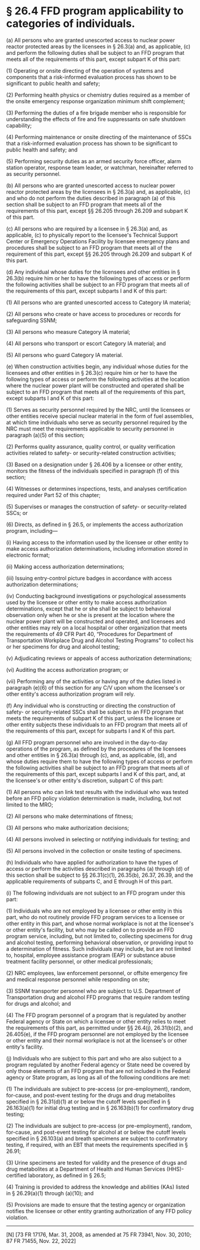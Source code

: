 # § 26.4   FFD program applicability to categories of individuals.

(a) All persons who are granted unescorted access to nuclear power reactor protected areas by the licensees in § 26.3(a) and, as applicable, (c) and perform the following duties shall be subject to an FFD program that meets all of the requirements of this part, except subpart K of this part:


(1) Operating or onsite directing of the operation of systems and components that a risk-informed evaluation process has shown to be significant to public health and safety;


(2) Performing health physics or chemistry duties required as a member of the onsite emergency response organization minimum shift complement;


(3) Performing the duties of a fire brigade member who is responsible for understanding the effects of fire and fire suppressants on safe shutdown capability;


(4) Performing maintenance or onsite directing of the maintenance of SSCs that a risk-informed evaluation process has shown to be significant to public health and safety; and


(5) Performing security duties as an armed security force officer, alarm station operator, response team leader, or watchman, hereinafter referred to as security personnel.


(b) All persons who are granted unescorted access to nuclear power reactor protected areas by the licensees in § 26.3(a) and, as applicable, (c) and who do not perform the duties described in paragraph (a) of this section shall be subject to an FFD program that meets all of the requirements of this part, except §§ 26.205 through 26.209 and subpart K of this part.


(c) All persons who are required by a licensee in § 26.3(a) and, as applicable, (c) to physically report to the licensee's Technical Support Center or Emergency Operations Facility by licensee emergency plans and procedures shall be subject to an FFD program that meets all of the requirement of this part, except §§ 26.205 through 26.209 and subpart K of this part.


(d) Any individual whose duties for the licensees and other entities in § 26.3(b) require him or her to have the following types of access or perform the following activities shall be subject to an FFD program that meets all of the requirements of this part, except subparts I and K of this part:


(1) All persons who are granted unescorted access to Category IA material;


(2) All persons who create or have access to procedures or records for safeguarding SSNM;


(3) All persons who measure Category IA material;


(4) All persons who transport or escort Category IA material; and


(5) All persons who guard Category IA material.






(e) When construction activities begin, any individual whose duties for the licensees and other entities in § 26.3(c) require him or her to have the following types of access or perform the following activities at the location where the nuclear power plant will be constructed and operated shall be subject to an FFD program that meets all of the requirements of this part, except subparts I and K of this part:


(1) Serves as security personnel required by the NRC, until the licensees or other entities receive special nuclear material in the form of fuel assemblies, at which time individuals who serve as security personnel required by the NRC must meet the requirements applicable to security personnel in paragraph (a)(5) of this section;


(2) Performs quality assurance, quality control, or quality verification activities related to safety- or security-related construction activities;


(3) Based on a designation under § 26.406 by a licensee or other entity, monitors the fitness of the individuals specified in paragraph (f) of this section;


(4) Witnesses or determines inspections, tests, and analyses certification required under Part 52 of this chapter;


(5) Supervises or manages the construction of safety- or security-related SSCs; or




(6) Directs, as defined in § 26.5, or implements the access authorization program, including—


(i) Having access to the information used by the licensee or other entity to make access authorization determinations, including information stored in electronic format;


(ii) Making access authorization determinations;


(iii) Issuing entry-control picture badges in accordance with access authorization determinations;


(iv) Conducting background investigations or psychological assessments used by the licensee or other entity to make access authorization determinations, except that he or she shall be subject to behavioral observation only when he or she is present at the location where the nuclear power plant will be constructed and operated, and licensees and other entities may rely on a local hospital or other organization that meets the requirements of 49 CFR Part 40, “Procedures for Department of Transportation Workplace Drug and Alcohol Testing Programs” to collect his or her specimens for drug and alcohol testing;


(v) Adjudicating reviews or appeals of access authorization determinations;


(vi) Auditing the access authorization program; or


(vii) Performing any of the activities or having any of the duties listed in paragraph (e)(6) of this section for any C/V upon whom the licensee's or other entity's access authorization program will rely.


(f) Any individual who is constructing or directing the construction of safety- or security-related SSCs shall be subject to an FFD program that meets the requirements of subpart K of this part, unless the licensee or other entity subjects these individuals to an FFD program that meets all of the requirements of this part, except for subparts I and K of this part.


(g) All FFD program personnel who are involved in the day-to-day operations of the program, as defined by the procedures of the licensees and other entities in § 26.3(a) through (c), and, as applicable, (d), and whose duties require them to have the following types of access or perform the following activities shall be subject to an FFD program that meets all of the requirements of this part, except subparts I and K of this part, and, at the licensee's or other entity's discretion, subpart C of this part:


(1) All persons who can link test results with the individual who was tested before an FFD policy violation determination is made, including, but not limited to the MRO;


(2) All persons who make determinations of fitness;


(3) All persons who make authorization decisions;


(4) All persons involved in selecting or notifying individuals for testing; and


(5) All persons involved in the collection or onsite testing of specimens.


(h) Individuals who have applied for authorization to have the types of access or perform the activities described in paragraphs (a) through (d) of this section shall be subject to §§ 26.31(c)(1), 26.35(b), 26.37, 26.39, and the applicable requirements of subparts C, and E through H of this part.


(i) The following individuals are not subject to an FFD program under this part:


(1) Individuals who are not employed by a licensee or other entity in this part, who do not routinely provide FFD program services to a licensee or other entity in this part, and whose normal workplace is not at the licensee's or other entity's facility, but who may be called on to provide an FFD program service, including, but not limited to, collecting specimens for drug and alcohol testing, performing behavioral observation, or providing input to a determination of fitness. Such individuals may include, but are not limited to, hospital, employee assistance program (EAP) or substance abuse treatment facility personnel, or other medical professionals;


(2) NRC employees, law enforcement personnel, or offsite emergency fire and medical response personnel while responding on site;


(3) SSNM transporter personnel who are subject to U.S. Department of Transportation drug and alcohol FFD programs that require random testing for drugs and alcohol; and


(4) The FFD program personnel of a program that is regulated by another Federal agency or State on which a licensee or other entity relies to meet the requirements of this part, as permitted under §§ 26.4(j), 26.31(b)(2), and 26.405(e), if the FFD program personnel are not employed by the licensee or other entity and their normal workplace is not at the licensee's or other entity's facility.






(j) Individuals who are subject to this part and who are also subject to a program regulated by another Federal agency or State need be covered by only those elements of an FFD program that are not included in the Federal agency or State program, as long as all of the following conditions are met:


(1) The individuals are subject to pre-access (or pre-employment), random, for-cause, and post-event testing for the drugs and drug metabolites specified in § 26.31(d)(1) at or below the cutoff levels specified in § 26.163(a)(1) for initial drug testing and in § 26.163(b)(1) for confirmatory drug testing;


(2) The individuals are subject to pre-access (or pre-employment), random, for-cause, and post-event testing for alcohol at or below the cutoff levels specified in § 26.103(a) and breath specimens are subject to confirmatory testing, if required, with an EBT that meets the requirements specified in § 26.91;


(3) Urine specimens are tested for validity and the presence of drugs and drug metabolites at a Department of Health and Human Services (HHS)-certified laboratory, as defined in § 26.5;




(4) Training is provided to address the knowledge and abilities (KAs) listed in § 26.29(a)(1) through (a)(10); and


(5) Provisions are made to ensure that the testing agency or organization notifies the licensee or other entity granting authorization of any FFD policy violation.



---

[N] [73 FR 17176, Mar. 31, 2008, as amended at 75 FR 73941, Nov. 30, 2010; 87 FR 71455, Nov. 22, 2022]




